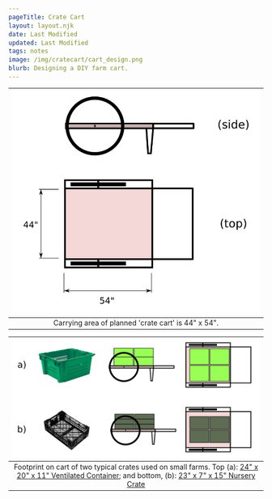 ```yaml
---
pageTitle: Crate Cart
layout: layout.njk
date: Last Modified 
updated: Last Modified 
tags: notes 
image: /img/cratecart/cart_design.png
blurb: Designing a DIY farm cart.
---
```


| ![](/img/cratecart/cart_side_top.png) |
|:--:|
| Carrying area of planned 'crate cart' is 44" x 54". |

| ![](/img/cratecart/cart_cross.png) |
|:--:|
| Footprint on cart of two typical crates used on small farms. Top (a): [24" x 20" x 11" Ventilated Container](https://www.uline.com/Product/Detail/S-24138G/Stack-and-Nest-Containers/Ventilated-Stack-and-Nest-Container-24-x-20-x-11-Green); and bottom, (b): [23" x 7" x 15" Nursery Crate](https://caribbeangardenseed.com/products/stackable-black-plastic-nursery-crate-1crate-great-for-harvesting-vegetables) |



